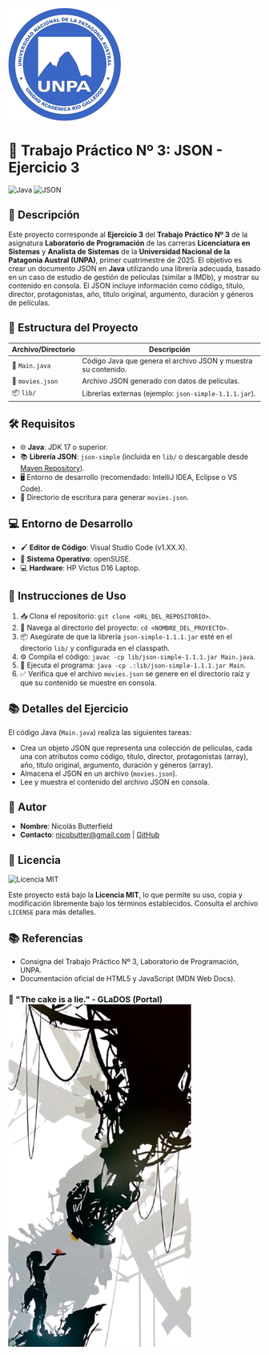 ![Banner UNPA](img/unpa_logo.png)

# 📖 Trabajo Práctico Nº 3: JSON - Ejercicio 3

![Java](https://img.shields.io/badge/Java-17-ED8B00?style=flat&logo=java&logoColor=white)
![JSON](https://img.shields.io/badge/JSON-000000?style=flat&logo=json&logoColor=white)

## 📝 Descripción

Este proyecto corresponde al **Ejercicio 3** del **Trabajo Práctico Nº 3** de la asignatura **Laboratorio de Programación** de las carreras **Licenciatura en Sistemas** y **Analista de Sistemas** de la **Universidad Nacional de la Patagonia Austral (UNPA)**, primer cuatrimestre de 2025. El objetivo es crear un documento JSON en **Java** utilizando una librería adecuada, basado en un caso de estudio de gestión de películas (similar a IMDb), y mostrar su contenido en consola. El JSON incluye información como código, título, director, protagonistas, año, título original, argumento, duración y géneros de películas.

## 📂 Estructura del Proyecto

| Archivo/Directorio | Descripción |
|--------------------|-------------|
| 📄 `Main.java`     | Código Java que genera el archivo JSON y muestra su contenido. |
| 📄 `movies.json`   | Archivo JSON generado con datos de películas. |
| 📦 `lib/`          | Librerías externas (ejemplo: `json-simple-1.1.1.jar`). |

## 🛠️ Requisitos

- 🌐 **Java**: JDK 17 o superior.
- 📚 **Librería JSON**: `json-simple` (incluida en `lib/` o descargable desde [Maven Repository](https://mvnrepository.com/artifact/com.googlecode.json-simple/json-simple)).
- 🖥️ Entorno de desarrollo (recomendado: IntelliJ IDEA, Eclipse o VS Code).
- 📂 Directorio de escritura para generar `movies.json`.

## 💻 Entorno de Desarrollo

- 🖌️ **Editor de Código**: Visual Studio Code (v1.XX.X).
- 🐧 **Sistema Operativo**: openSUSE.
- 💻 **Hardware**: HP Victus D16 Laptop.

## 🚀 Instrucciones de Uso

1. 📥 Clona el repositorio: `git clone <URL_DEL_REPOSITORIO>`.
2. 📂 Navega al directorio del proyecto: `cd <NOMBRE_DEL_PROYECTO>`.
3. 📦 Asegúrate de que la librería `json-simple-1.1.1.jar` esté en el directorio `lib/` y configurada en el classpath.
4. ⚙️ Compila el código: `javac -cp lib/json-simple-1.1.1.jar Main.java`.
5. 🚀 Ejecuta el programa: `java -cp .:lib/json-simple-1.1.1.jar Main`.
6. ✅ Verifica que el archivo `movies.json` se genere en el directorio raíz y que su contenido se muestre en consola.

## 📚 Detalles del Ejercicio

El código Java (`Main.java`) realiza las siguientes tareas:
- Crea un objeto JSON que representa una colección de películas, cada una con atributos como código, título, director, protagonistas (array), año, título original, argumento, duración y géneros (array).
- Almacena el JSON en un archivo (`movies.json`).
- Lee y muestra el contenido del archivo JSON en consola.

## 👤 Autor

- **Nombre**: Nicolás Butterfield
- **Contacto**: [nicobutter@gmail.com](mailto:nicobutter@gmail.com) | [GitHub](#)

## 📜 Licencia

![Licencia MIT](https://img.shields.io/badge/License-MIT-green.svg)

Este proyecto está bajo la **Licencia MIT**, lo que permite su uso, copia y modificación libremente bajo los términos establecidos. Consulta el archivo `LICENSE` para más detalles.

## 📚 Referencias

- Consigna del Trabajo Práctico Nº 3, Laboratorio de Programación, UNPA.
- Documentación oficial de HTML5 y JavaScript (MDN Web Docs).

### 🍰 "The cake is a lie." - GLaDOS (Portal)![GlaDOS](img/glados.png)
